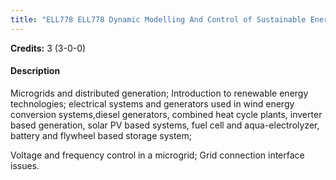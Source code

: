 ```yaml
---
title: "ELL778 ELL778 Dynamic Modelling And Control of Sustainable Energy Systems"
---
```

**Credits:** 3 (3-0-0)

#### Description
Microgrids and distributed generation; Introduction to renewable energy technologies; electrical systems and generators used in wind energy conversion systems,diesel generators, combined heat cycle plants, inverter based generation, solar PV based systems, fuel cell and aqua-electrolyzer, battery and flywheel based storage system;

Voltage and frequency control in a microgrid; Grid connection interface issues.
